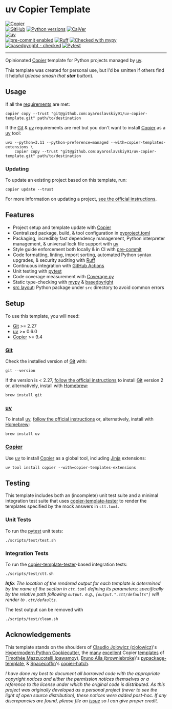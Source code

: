 # uv Copier Template

<!-- badges-begin -->

[![Copier][copier badge]](https://github.com/copier-org/copier)<br>
[![GitHub][github badge]][github page]
[![Python versions][python badge]][github page]
[![CalVer][calver badge]][calver]<br>
[![uv][uv badge]](https://github.com/astral-sh/uv)<br>
[![pre-commit enabled][pre-commit badge]][pre-commit]
[![Ruff][ruff badge]](https://github.com/astral-sh/ruff)
[![Checked with mypy][mypy badge]][mypy]
[![basedpyright - checked][basedpyright badge]][basedpyright]
[![Pytest][pytest badge]][pytest]

[basedpyright badge]: https://img.shields.io/badge/basedpyright-checked-42b983
[basedpyright]: https://docs.basedpyright.com
[calver badge]: https://img.shields.io/badge/calver-YYYY.MM.MICRO-22bfda.svg
[calver]: http://calver.org/
[copier badge]: https://img.shields.io/endpoint?url=https://raw.githubusercontent.com/copier-org/copier/master/img/badge/badge-grayscale-inverted-border-purple.json
[copier]: https://copier.readthedocs.io/en/stable/
[github badge]: https://badgen.net/badge/icon/github?icon=github&label
[github page]: https://github.com/ayaroslavskiy91/uv-copier-template
[mypy badge]: https://www.mypy-lang.org/static/mypy_badge.svg
[mypy]: https://mypy-lang.org/
[pre-commit badge]: https://img.shields.io/badge/pre--commit-enabled-brightgreen?logo=pre-commit&logoColor=white
[pre-commit]: https://pre-commit.com/
[pytest badge]: https://img.shields.io/static/v1?label=%E2%80%8E&message=Pytest&logo=Pytest&color=0A9EDC&logoColor=white
[pytest]: https://docs.pytest.org/en/stable/
[python badge]: https://img.shields.io/badge/python-3.11%20%7C%203.12%20%7C%203.13-blue?logo=python&label=Python&logoColor=gold
[ruff badge]: https://img.shields.io/endpoint?url=https://raw.githubusercontent.com/astral-sh/ruff/main/assets/badge/v2.json
[ruff]: https://docs.astral.sh/ruff/
[uv badge]: https://img.shields.io/endpoint?url=https://raw.githubusercontent.com/astral-sh/uv/main/assets/badge/v0.json
[uv]: https://docs.astral.sh/uv/

<!-- badges-end -->

---

Opinionated [Copier] template for Python projects managed by [uv].

This template was created for personal use, but I'd be smitten if others find it
helpful (_please smash that **star** button_).

## Usage

If all the [requirements](/README.md#setup) are met:

```shell
copier copy --trust "git@github.com:ayaroslavskiy91/uv-copier-template.git" path/to/destination
```

If the [Git] & [uv] requirements are met but you don't want to install [Copier]
as a [uv] tool:

```shell
uvx --python=3.11 --python-preference=managed --with=copier-templates-extensions \
    copier copy --trust "git@github.com:ayaroslavskiy91/uv-copier-template.git" path/to/destination
```

### Updating

To update an existing project based on this template, run:

```shell
copier update --trust
```

For more information on updating a project,
[see the official instructions](https://copier.readthedocs.io/en/stable/updating/).

## Features

- Project setup and template update with [Copier]
- Centralized package, build, & tool configuration in [pyproject.toml]
- Packaging, incredibly fast dependency management, Python interpreter management, & universal lock file support with [uv]
- Style guide enforcement both locally & in CI with [pre-commit]
- Code formatting, linting, import sorting, automated Python syntax upgrades, & security auditing with [Ruff]
- Continuous integration with [GitHub Actions]
- Unit testing with [pytest]
- Code coverage measurement with [Coverage.py]
- Static type-checking with [mypy] & [basedpyright]
- [src layout]: Python package under `src` directory to avoid common errors
<!-- - Documentation with [Sphinx] using the [Furo] theme -->
<!-- - Generate API documentation with [autodoc] and [napoleon] -->

[autodoc]: https://www.sphinx-doc.org/en/master/usage/extensions/autodoc.html
[coverage.py]: https://coverage.readthedocs.io/
[furo]: https://pradyunsg.me/furo/
[github actions]: https://github.com/features/actions
[napoleon]: https://www.sphinx-doc.org/en/master/usage/extensions/napoleon.html
[pyproject.toml]: https://packaging.python.org/en/latest/specifications/pyproject-toml/
[sphinx]: http://www.sphinx-doc.org/
[src layout]: https://packaging.python.org/en/latest/discussions/src-layout-vs-flat-layout/

## Setup

To use this template, you will need:

- [Git] >= 2.27
- [uv] >= 0.6.0
- [Copier] >= 9.4

### [Git]

Check the installed version of [Git] with:

```shell
git --version
```

If the version is < 2.27,
[follow the official instructions](https://git-scm.com/downloads)
to install [Git] version 2
or, alternatively, install with [Homebrew]:

```shell
brew install git
```

### [uv]

To install [uv],
[follow the official instructions](https://docs.astral.sh/uv/getting-started/installation/)
or, alternatively, install with [Homebrew]:

```shell
brew install uv
```

### [Copier]

Use [uv] to install [Copier] as a global tool, including [Jinja] extensions:

```shell
uv tool install copier --with=copier-templates-extensions
```

[git]: https://git-scm.com/
[homebrew]: https://brew.sh/
[jinja]: https://jinja.palletsprojects.com

## Testing

This template includes both an (incomplete) unit test suite and
a minimal integration test suite that uses
[copier-template-tester] to render the templates specified by the mock answers
in `ctt.toml`.

### Unit Tests

To run the [pytest] unit tests:

```shell
./scripts/test/test.sh
```

### Integration Tests

To run the [copier-template-tester]-based integration tests:

```shell
./scripts/test/ctt.sh
```

_**Info**: The location of the rendered output for each template is determined by the
name of the section in `ctt.toml` defining its parameters;
specifically by the relative path following `output.`
e.g., `[output.".ctt/defaults"]` will render to `.ctt/defaults`._

The test output can be removed with

```shell
./scripts/test/clean.sh
```

[copier-template-tester]: https://copier-template-tester.kyleking.me/

## Acknowledgements

This template stands on the shoulders of
[Claudio Jolowicz (cjolowicz)](https://github.com/cjolowicz)'s
[Hypermodern Python Cookiecutter](https://github.com/cjolowicz/cookiecutter-hypermodern-python),
the [many](https://github.com/pawamoy/copier-uv)
[excellent](https://github.com/pawamoy/copier-pdm) Copier
[templates](https://github.com/pawamoy/copier-poetry) of
[Timothée Mazzucotelli (pawamoy)](https://github.com/pawamoy),
[Bruno Alla (browniebroke)](https://github.com/browniebroke)'s
[pypackage-template](https://github.com/browniebroke/pypackage-template),
& [Spacecoffin](https://github.com/spacecoffin)'s [copier-hatch](https://github.com/spacecoffin/copier-hatch).


_I have done my best to document all borrowed code with the appropriate copyright
notices and either the permission notices themselves or a reference to the license
under which the original code is distributed. As this project was originally developed
as a personal project (never to see the light of open source distribution), these notices
were added post-hoc. If any discrepancies are found, please file an
[issue](https://github.com/ayaroslavskiy91/uv-copier-template/issues)
so I can give proper credit._
